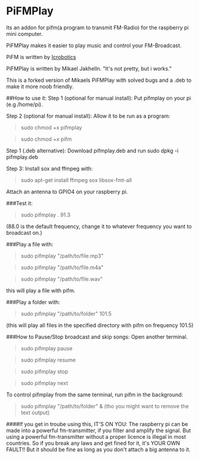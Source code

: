 PiFMPlay
========
Its an addon for pifm(a program to transmit FM-Radio) for the raspberry pi mini computer.

PiFMPlay makes it easier to play music and control your FM-Broadcast.

PiFM is written by [Icrobotics](http://www.icrobotics.co.uk/wiki/index.php)

PiFMPlay is written by Mikael Jakhelln.
"It's not pretty, but i works."

This is a forked version of Mikaels PiFMPlay with solved bugs and a .deb to make it more noob friendly.

##How to use it:
Step 1 (optional for manual install):
Put pifmplay on your pi (e.g /home/pi).

Step 2 (optional for manual install):
Allow it to be run as a program:
>sudo chmod +x pifmplay

>sudo chmod +x pifm

Step 1 (.deb alternative):
Download pifmplay.deb and run
sudo dpkg -i pifmplay.deb

Step 3:
Install sox and ffmpeg with:
>sudo apt-get install ffmpeg sox libsox-fmt-all 

Attach an antenna to GPIO4 on your raspberry pi.

###Test it:

>sudo pifmplay . 91.3

(88.0 is the default frequency, change it to whatever frequency you want to broadcast on.)

###Play a file with:

>sudo pifmplay "/path/to/file.mp3"

>sudo pifmplay "/path/to/file.m4a"

>sudo pifmplay "/path/to/file.wav"

this will play a file with pifm.

###Play a folder with:

>sudo pifmplay "/path/to/folder" 101.5

(this will play all files in the specified directory with pifm on frequency 101.5)

###How to Pause/Stop broadcast and skip songs:
Open another terminal.

>sudo pifmplay pause

>sudo pifmplay resume

>sudo pifmplay stop

>sudo pifmplay next

To control pifmplay from the same terminal, run pifm in the background:
>sudo pifmplay "/path/to/folder" &
(tho you might want to remove the text output)

####If you get in troube using this, IT'S ON YOU:
The raspberry pi can be made into a powerful fm-transmitter, if you filter and amplify the signal. 
But using a powerful fm-transmitter without a proper licence is illegal in most countries.
So if you break any laws and get fined for it, it's YOUR OWN FAULT!!
But it should be fine as long as you don't attach a big antenna to it.
